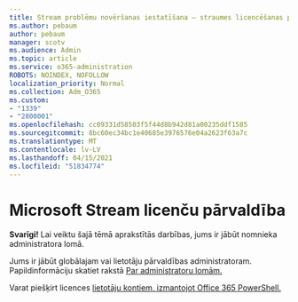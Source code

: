 ```yaml
---
title: Stream problēmu novēršanas iestatīšana — straumes licencēšanas pārvaldība
ms.author: pebaum
author: pebaum
manager: scotv
ms.audience: Admin
ms.topic: article
ms.service: o365-administration
ROBOTS: NOINDEX, NOFOLLOW
localization_priority: Normal
ms.collection: Adm_O365
ms.custom:
- "1339"
- "2800001"
ms.openlocfilehash: cc09331d58503f5f44d8b942d81a00235ddf1585
ms.sourcegitcommit: 8bc60ec34bc1e40685e3976576e04a2623f63a7c
ms.translationtype: MT
ms.contentlocale: lv-LV
ms.lasthandoff: 04/15/2021
ms.locfileid: "51834774"
---
```

# <a name="managing-microsoft-stream-licenses"></a>Microsoft Stream licenču pārvaldība

**Svarīgi!** Lai veiktu šajā tēmā aprakstītās darbības, jums ir jābūt nomnieka administratora lomā.

Jums ir jābūt globālajam vai lietotāju pārvaldības administratoram. Papildinformāciju skatiet rakstā [Par administratoru lomām.](https://docs.microsoft.com/microsoft-365/admin/add-users/about-admin-roles)

Varat piešķirt licences [lietotāju kontiem, izmantojot Office 365 PowerShell.](https://go.microsoft.com/fwlink/p/?linkid=850410)
